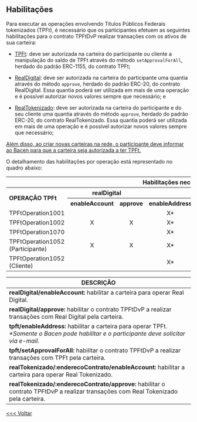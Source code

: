 ## Habilitações

Para executar as operações envolvendo Títulos Públicos Federais tokenizados (TPFt), é necessário que os participantes efetuem as seguintes habilitações para o contrato TPFtDvP realizar transações com os ativos de sua carteira:

- <span style="text-decoration: underline;">TPFt</span>: deve ser autorizada na carteira do participante ou cliente a manipulação do saldo de TPFt através do método `setApprovalForAll`, herdado do padrão ERC-1155, do contrato TPFt;

- <span style="text-decoration: underline;">RealDigital</span>: deve ser autorizada na carteira do participante uma quantia através do método `approve`, herdado do padrão ERC-20, do contrato RealDigital. Essa quantia poderá ser utilizada em mais de uma operação e é possível autorizar novos valores sempre que necessário; e

- <span style="text-decoration: underline;">RealTokenizado</span>: deve ser autorizada na carteira do participante e do seu cliente uma quantia através do método `approve`, herdado do padrão ERC-20, do contrato RealTokenizado. Essa quantia poderá ser utilizada em mais de uma operação e é possível autorizar novos valores sempre que necessário;

<span style="text-decoration: underline;">Além disso, ao criar novas carteiras na rede, o participante deve informar ao Bacen para que a carteira seja autorizada a ter TPFt.</span> 

O detalhamento das habilitações por operação está representado no quadro abaixo:

<table>
  <tr style="font-weight:bold;">
    <th colspan="7" style="text-align:center;">Habilitações necessárias para operações envolvendo TPFt</th>
  </tr>
  <tr>
    <th rowspan="2" style="text-align:left;">OPERAÇÃO TPFt</th>
    <th colspan="2" style="text-align:center;">realDigital</th>
    <th colspan="2" style="text-align:center;">tpfT</th>
    <th colspan="2" style="text-align:center;">realTokenizado</th>
  </tr>
  <tr>
    <th style="text-align:center;">enableAccount</th>
    <th style="text-align:center;">approve</th>
    <th style="text-align:center;">enableAddress</th>
    <th style="text-align:center;">setApprovalForAll</th>
    <th style="text-align:center;">/:enderecoContrato/enableAccount</th>
    <th style="text-align:center;">/:enderecoContrato/approve</th>
  </tr>
  <tr>
    <td>TPFtOperation1001</td>
    <td></td>
    <td></td>
    <td style="text-align:center;">X*</td>
    <td></td>
    <td></td>
    <td></td>
  </tr>
  <tr>
    <td>TPFtOperation1002</td>
    <td style="text-align:center;">X</td>
    <td style="text-align:center;">X</td>
    <td style="text-align:center;">X*</td>
    <td style="text-align:center;">X</td>
    <td></td>
    <td></td>
  </tr>
  <tr>
    <td>TPFtOperation1070</td>
    <td></td>
    <td></td>
    <td style="text-align:center;">X*</td>
    <td style="text-align:center;">X</td>
    <td></td>
    <td></td>
  </tr>
  <tr>
    <td>TPFtOperation1052 (Participante)</td>
    <td style="text-align:center;">X</td>
    <td style="text-align:center;">X</td>
    <td style="text-align:center;">X*</td>
    <td style="text-align:center;">X</td>
    <td style="text-align:center;">X</td>
    <td style="text-align:center;">X</td>
  </tr>
  <tr>
    <td>TPFtOperation1052 (Cliente)</td>
    <td></td>
    <td></td>
    <td style="text-align:center;">X*</td>
    <td style="text-align:center;">X</td>
    <td style="text-align:center;">X</td>
    <td style="text-align:center;">X</td>
  </tr>
</table>


| **DESCRIÇÃO**                                  |
|----------------------------------------------|
| **realDigital/enableAccount:** habilitar a carteira para operar Real Digital. |
| **realDigital/approve:** habilitar o contrato TPFtDvP a realizar transações com Real Digital pela carteira.                                         |
| **tpft/enableAddress:** habilitar a carteira para operar TPFt. _*Somente o Bacen pode habilitar e o participante deve solicitar via e-mail._                                        |
| **tpft/setApprovalForAll:** habilitar o contrato TPFtDvP a realizar transações com TPFt pela carteira.                                         |
| **realTokenizado/:enderecoContrato/enableAccount:** habilitar a carteira para operar Real Tokenizado.                                        |
| **realTokenizado/:enderecoContrato/approve:** habilitar o contrato TPFtDvP a realizar transações com Real Tokenizado pela carteira.                                        |

[<<< Voltar](smartcontractsTitulos.md)